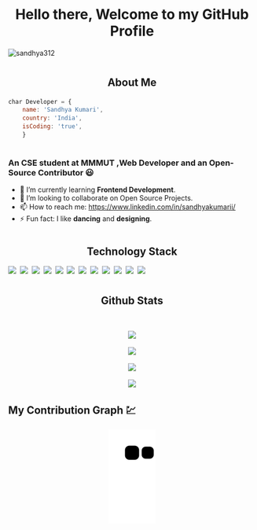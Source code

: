 <h1 align="center">Hello there, Welcome to my GitHub Profile</h1> 
 <p align="left"> <img src="https://komarev.com/ghpvc/?username=sandhya312&label=Profile%20views&color=0e75b6&style=flat" alt="sandhya312" /> </p>
<!--
<img   src="/assests/Games.gif" class="img-fluid" alt="Sandhya"> -->
<h1></h1>
<h2 align="center">About Me</h2>

```js
char Developer = {
	name: 'Sandhya Kumari',
	country: 'India',
	isCoding: 'true',
	}
```
<h1></h1>

### An CSE student at MMMUT ,Web Developer and an Open-Source Contributor :smiley:


- 🌱 I’m currently learning **Frontend Development**.
- 👯 I’m looking to collaborate on Open Source Projects.
- 📫 How to reach me: https://www.linkedin.com/in/sandhyakumarii/
- ⚡ Fun fact: I like **dancing** and **designing**.

<h1></h1>

<h2 align='center'>Technology Stack</h2>

<p align='center'>

  <img src='https://img.shields.io/badge/c-423f6d.svg?style=for-the-badge&logo=c&logoColor=fd428d'>&nbsp;
  <img src='https://img.shields.io/badge/c++-423f6d.svg?style=for-the-badge&logo=c%2B%2B&logoColor=fd428d'>&nbsp;
  <img src='https://img.shields.io/badge/html5-423f6d.svg?style=for-the-badge&logo=html5&logoColor=fd428d'>&nbsp;
  <img src='https://img.shields.io/badge/css3-423f6d.svg?style=for-the-badge&logo=css3&logoColor=fd428d'>&nbsp;
  <img src='https://img.shields.io/badge/Bootstrap-423f6d?style=for-the-badge&logo=bootstrap&logoColor=fd428d'>&nbsp;
  <img src='https://img.shields.io/badge/JavaScript-423f6d?style=for-the-badge&logo=javascript&logoColor=fd428d'>&nbsp;
  <img src='https://img.shields.io/badge/Visual%20Studio%20Code-423f6d.svg?style=for-the-badge&logo=visual-studio-code&logoColor=fd428d'>&nbsp;
  <img src='https://img.shields.io/badge/Canva-423f6d.svg?style=for-the-badge&logo=Canva&logoColor=fd428d'>&nbsp;
  <img src='https://img.shields.io/badge/adobe%20photoshop-423f6d.svg?style=for-the-badge&logo=adobe%20photoshop&logoColor=fd428d'>&nbsp;
  <img src='https://img.shields.io/badge/MySQL-423f6d?style=for-the-badge&logo=mysql&logoColor=fd428d'>&nbsp;
  <img src='https://img.shields.io/badge/git-423f6d.svg?style=for-the-badge&logo=git&logoColor=fd428d'>&nbsp;
  <img src='https://img.shields.io/badge/github-423f6d.svg?style=for-the-badge&logo=github&logoColor=fd428d'>&nbsp;
</p>
<h1></h1>

<!-- <p align="left"> <a href="https://github.com/ryo-ma/github-profile-trophy"><img src="https://github-profile-trophy.vercel.app/?username=sandhya312" alt="sandhya312" /></a> </p> --!>
<h2 align="center">Github Stats</h2>

<br>

<p align = "center">
  <img  src = "https://github-readme-stats.vercel.app/api?username=sandhya312&show_icons=true&theme=radical&line_height=27">
  
</p>

<p align = "center">
 <img  src="https://github-readme-streak-stats.herokuapp.com/?user=sandhya312&show_icons=true&locale=en&layout=compact&theme=radical&line_height=0" />
</p> 

<p align = "center">
 <img src="https://activity-graph.herokuapp.com/graph?username=sandhya312&theme=redical">
</p> 

<p align = "center">

  <img src = "https://github-readme-stats.vercel.app/api/top-langs/?username=sandhya312&hide=html,css,java,shaderlab,kotlin,hlsl&theme=radical">
</p>


<h2>My Contribution Graph 💹 </h2>

<p align="center">
  <img src="https://github.com/sandhya312/sandhya312/raw/output/github-contribution-grid-snake.svg" alt="snake"></center>
</p>

